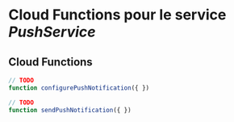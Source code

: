 # Cloud Functions pour le service _PushService_

## Cloud Functions

```javascript
// TODO
function configurePushNotification({ })
```

```javascript
// TODO
function sendPushNotification({ })
```



